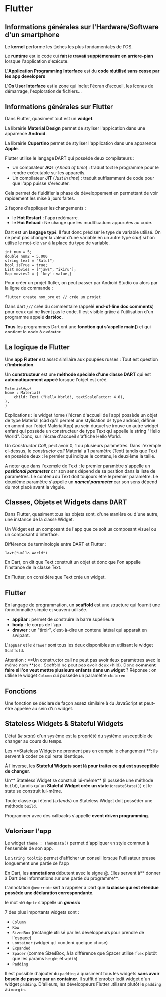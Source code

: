 **Flutter**
========

Informations générales sur l'Hardware/Software d'un smartphone
-------------------------------

Le **kernel** performe les tâches les plus fondamentales de l'OS.

Le **runtime** est le code qui **fait le travail supplémentaire en arrière-plan** lorsque l'application s'exécute.

L'**Application Programming Interface** est du **code réutilisé sans cesse par les app developers**

L'**Os User Interface** est la zone qui inclut l'écran d'accueil, les îcones de démarrage, l'exploration de fichiers...

Informations générales sur Flutter
--------------------------

Dans Flutter, quasiment tout est un **widget**.

La librairie **Material Design** permet de styliser l'application dans une apparence **Android**.

La librairie **Cupertino** permet de styliser l'application dans une apparence **Apple**.

Flutter utilise le langage DART qui possède deux compilateurs :

- Un compilateur **AOT** (*Ahead of time*) : traduit tout le programme pour le rendre exécutable sur les appareils.
- Un compilateur **JIT** (*Just in time*) : traduit suffisamment de code pour que l'app puisse s'exécuter.

Cela permet de fluidifier la phase de développement en permettant de voir rapidement les mise à jours faites.

2 façons d'appliquer les changements :

- le **Hot Restart** : l'app redémarre.
- le **Hot Reload** : Ne change que les modifications apportées au code.

Dart est un **langage typé**. Il faut donc préciser le type de variable utilisé. On ne peut pas changer la valeur d'une variable en un autre type *sauf* si l'on utilise le mot-clé `var` à la place du type de variable.

    int num = 5;
    double num2 = 5.000
    string text = "Salut";
    bool isTrue = true;
    List movies = ["jaws", "ikiru"];
    Map movies2 = { 'key': value,}

Pour créer un projet flutter, on peut passer par Android Studio ou alors par la ligne de commande :

    flutter create nom_projet // crée un projet

Dans dart `///` crée du commentaire (appelé **end-of-line doc comments**) pour ceux qui ne lisent pas le code. Il est visible grâce à l'utilisation d'un programme appelé **dartdoc**.

**Tous** les programmes Dart ont une **fonction qui s'appelle main()** et qui contient le code à exécuter.

La logique de Flutter
-------------------------

Une **app Flutter** est assez similaire aux poupées russes : Tout est question d'**imbrication**. 

Un **constructeur** est une **méthode spéciale d'une classe DART** qui est **automatiquement appelé** lorsque l'objet est créé. 

    MaterialApp(
    home : Material(
        child: Text ("Hello World!, textScaleFactor: 4.0),
    ),
    )

Explications : le widget home (l'écran d'accueil de l'app) possède un objet de type Material (càd qu'il permet une stylisation de type android, définie en amont par l'objet MaterialApp) au sein duquel se trouve un autre widget enfant qui possède un constructeur de type Text qui appelle le string "Hello World". Donc, sur l'écran d'accueil s'affiche Hello World.

Un *Constructor Call*, peut avoir 0, 1 ou plusieurs paramètres. Dans l'exemple ci-dessus, le *constructor call* Material a 1 paramètre (Text) tandis que Text en possède deux : le premier qui indique le contenu, le deuxième la taille.

A noter que dans l'exemple de Text : le premier paramètre s'appelle un ***positional parameter*** car son sens dépend de sa position dans la liste de paramètres. Le contenu du Text doit toujours être le premier paramètre. Le deuxième paramètre s'appelle un ***named parameter*** car son sens dépend du mot placé avant la virgule.

Classes, Objets et Widgets dans DART
-----------------------

Dans Flutter, quasiment tous les objets sont, d'une manière ou d'une autre, une instance de la classe Widget.

Un Widget est un composant de l'app que ce soit un composant visuel ou un composant d'interface. 

Différence de terminologie entre DART et Flutter : 

    Text("Hello World")

En Dart, on dit que Text construit un objet et donc que l'on appelle l'instance de la classe Text.

En Flutter, on considère que Text crée un widget.

Flutter
-----

En langage de programmation, un **scaffold** est une structure qui fournit une fonctionnalité simple et souvent utilisée.

- **appBar** : permet de construire la barre supérieure
- **body** : le corps de l'app
- **drawer** : un "tiroir", c'est-à-dire un contenu latéral qui apparait en swipant.

L'`appBar` et le `drawer` sont tous les deux disponibles en utilisant le widget `Scaffold`. 

Attention : **Un constructor call ne peut pas avoir deux paramètres avec le même nom **(ex : Scaffold ne peut pas avoir deux child). Donc **comment faire si l'on veut mettre plusieurs enfants dans un widget** ? Réponse : on utilise le widget `Column` qui possède un paramètre `children`

Fonctions
-----

Une fonction se déclare de façon assez similaire à du JavaScript et peut-être appelée au sein d'un widget.

Stateless Widgets & Stateful Widgets
--------------------------

L'état (*le state*) d'un système est la propriété du système susceptible de changer au cours du temps.

Les **Stateless Widgets ne prennent pas en compte le changement **: ils servent à coder ce qui reste identique.

À l'inverse, les **Stateful Widgets sont là pour traiter ce qui est susceptible de changer**.

Un** Stateless Widget se construit lui-même** (il possède une méthode `build`), tandis qu'un **Stateful Widget crée un state** (`createState()`) et le state se construit lui-même.

Toute classe qui étend (*extends*) un Stateless Widget doit posséder une méthode `build`.

Programmer avec des callbacks s'appelle **event driven programming**.

Valoriser l'app
----------

Le widget `theme : ThemeData()` permet d'appliquer un style commun à l'ensemble de son app.

Le `String tooltip` permet d'afficher un conseil lorsque l'utlisateur presse longuement une partie de l'app

En Dart, les **annotations** débutent avec le signe @. Elles servent à** donner à Dart des informations sur une partie du programme**.

L'annotation `@override` sert à rappeler à Dart que **la classe qui est étendue possède une déclaration correspondante**.

le mot `<Widget>` s'appelle un ***generic***

7 des plus importants widgets sont :

- `Column`
- `Row`
- `SizedBox` (rectangle utilisé par les développeurs pour prendre de l'espace)
- `Container` (widget qui contient quelque chose)
- `Expanded`
- `Spacer` (comme SizedBox, à la différence que Spacer utilise `flex` plutôt que les params `height` et `width`)
- `Padding`

Il est possible d'ajouter du `padding` à quasiment tous les widgets **sans avoir besoin de passer par un container**. Il suffit d'enrober ledit widget d'un widget `padding`. D'ailleurs, les développeurs Flutter utilisent plutôt le `padding` au `margin`.